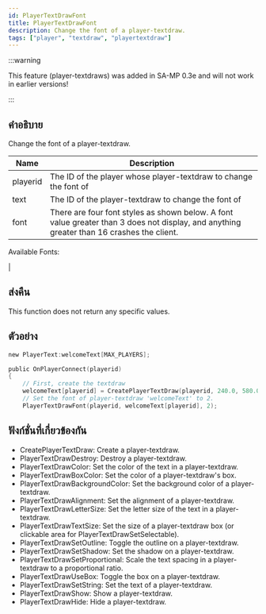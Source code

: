 ```yaml
---
id: PlayerTextDrawFont
title: PlayerTextDrawFont
description: Change the font of a player-textdraw.
tags: ["player", "textdraw", "playertextdraw"]
---
```


:::warning

This feature (player-textdraws) was added in SA-MP 0.3e and will not work in earlier versions!

:::

## คำอธิบาย

Change the font of a player-textdraw.

| Name     | Description                                                                                                                               |
| -------- | ----------------------------------------------------------------------------------------------------------------------------------------- |
| playerid | The ID of the player whose player-textdraw to change the font of                                                                          |
| text     | The ID of the player-textdraw to change the font of                                                                                       |
| font     | There are four font styles as shown below. A font value greater than 3 does not display, and anything greater than 16 crashes the client. |

Available Fonts:

|

## ส่งคืน

This function does not return any specific values.

## ตัวอย่าง

```c
new PlayerText:welcomeText[MAX_PLAYERS];

public OnPlayerConnect(playerid)
{
    // First, create the textdraw
    welcomeText[playerid] = CreatePlayerTextDraw(playerid, 240.0, 580.0, "Welcome to my SA-MP server");
    // Set the font of player-textdraw 'welcomeText' to 2.
    PlayerTextDrawFont(playerid, welcomeText[playerid], 2);
```

## ฟังก์ชั่นที่เกี่ยวข้องกัน

- CreatePlayerTextDraw: Create a player-textdraw.
- PlayerTextDrawDestroy: Destroy a player-textdraw.
- PlayerTextDrawColor: Set the color of the text in a player-textdraw.
- PlayerTextDrawBoxColor: Set the color of a player-textdraw's box.
- PlayerTextDrawBackgroundColor: Set the background color of a player-textdraw.
- PlayerTextDrawAlignment: Set the alignment of a player-textdraw.
- PlayerTextDrawLetterSize: Set the letter size of the text in a player-textdraw.
- PlayerTextDrawTextSize: Set the size of a player-textdraw box (or clickable area for PlayerTextDrawSetSelectable).
- PlayerTextDrawSetOutline: Toggle the outline on a player-textdraw.
- PlayerTextDrawSetShadow: Set the shadow on a player-textdraw.
- PlayerTextDrawSetProportional: Scale the text spacing in a player-textdraw to a proportional ratio.
- PlayerTextDrawUseBox: Toggle the box on a player-textdraw.
- PlayerTextDrawSetString: Set the text of a player-textdraw.
- PlayerTextDrawShow: Show a player-textdraw.
- PlayerTextDrawHide: Hide a player-textdraw.
